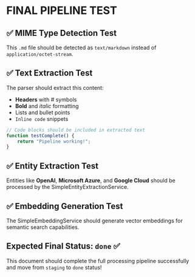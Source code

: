# FINAL PIPELINE TEST 

## ✅ MIME Type Detection Test
This `.md` file should be detected as `text/markdown` instead of `application/octet-stream`.

## ✅ Text Extraction Test  
The parser should extract this content:
- **Headers** with # symbols
- **Bold** and *italic* formatting
- Lists and bullet points
- `Inline code` snippets

```javascript
// Code blocks should be included in extracted text
function testComplete() {
    return "Pipeline working!";
}
```

## ✅ Entity Extraction Test
Entities like **OpenAI**, **Microsoft Azure**, and **Google Cloud** should be processed by the SimpleEntityExtractionService.

## ✅ Embedding Generation Test
The SimpleEmbeddingService should generate vector embeddings for semantic search capabilities.

## Expected Final Status: `done` ✅

This document should complete the full processing pipeline successfully and move from `staging` to `done` status!